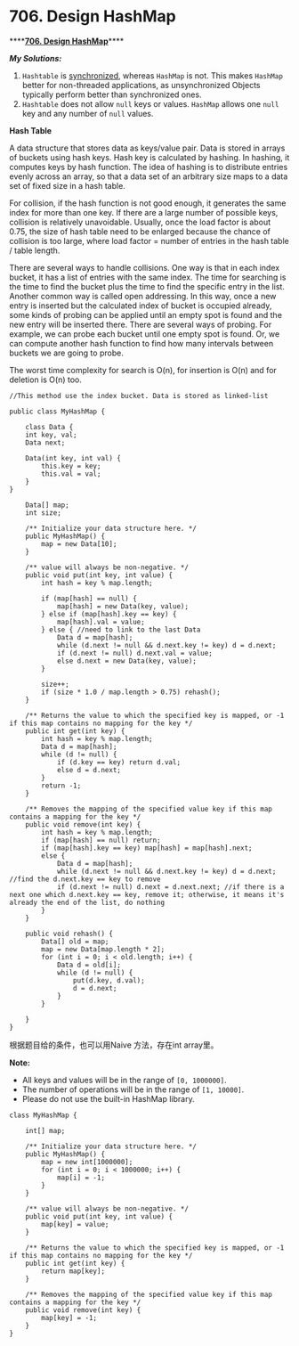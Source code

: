 # 706. Design HashMap

 ****[**706. Design HashMap**](https://leetcode.com/problems/design-hashmap/description/)\*\*\*\*

_**My Solutions:**_

1. `Hashtable` is [synchronized](https://stackoverflow.com/questions/1085709/what-does-synchronized-mean), whereas `HashMap` is not. This makes `HashMap` better for non-threaded applications, as unsynchronized Objects typically perform better than synchronized ones.
2. `Hashtable` does not allow `null` keys or values. `HashMap` allows one `null` key and any number of `null` values.

**Hash Table**

A data structure that stores data as keys/value pair.  Data is stored in arrays of buckets using hash keys. Hash key is calculated by hashing. In hashing, it computes keys by hash function. The idea of hashing is to distribute entries evenly across an array, so that a data set of an arbitrary size maps to a data set of fixed size in a hash table.

For collision, if the hash function is not good enough, it generates the same index for more than one key. If there are a large number of possible keys, collision is relatively unavoidable. Usually, once the load factor is about 0.75, the size of hash table need to be enlarged because the chance of collision is too large, where load factor = number of entries in the hash table / table length.

There are several ways to handle collisions. One way is that in each index bucket, it has a list of entries with the same index. The time for searching is the time to find the bucket plus the time to find the specific entry in the list. Another common way is called open addressing. In this way, once a new entry is inserted but the calculated index of bucket is occupied already, some kinds of probing can be applied until an empty spot is found and the new entry will be inserted there. There are several ways of probing. For example, we can probe each bucket until one empty spot is found. Or, we can compute another hash function to find how many intervals between buckets we are going to probe.

The worst time complexity for search is O\(n\), for insertion is O\(n\) and for deletion is O\(n\) too.

```text
//This method use the index bucket. Data is stored as linked-list

public class MyHashMap {
    
    class Data {
    int key, val;
    Data next;
    
    Data(int key, int val) {
        this.key = key;
        this.val = val;
    }
}
    
    Data[] map;
    int size;

    /** Initialize your data structure here. */
    public MyHashMap() {
        map = new Data[10];
    }
    
    /** value will always be non-negative. */
    public void put(int key, int value) {
        int hash = key % map.length;
        
        if (map[hash] == null) {
            map[hash] = new Data(key, value);
        } else if (map[hash].key == key) {
            map[hash].val = value;
        } else { //need to link to the last Data
            Data d = map[hash];
            while (d.next != null && d.next.key != key) d = d.next;
            if (d.next != null) d.next.val = value;
            else d.next = new Data(key, value);
        }
        
        size++;
        if (size * 1.0 / map.length > 0.75) rehash();
    }
    
    /** Returns the value to which the specified key is mapped, or -1 if this map contains no mapping for the key */
    public int get(int key) {
        int hash = key % map.length;
        Data d = map[hash];
        while (d != null) {
            if (d.key == key) return d.val;
            else d = d.next;
        }
        return -1;
    }
    
    /** Removes the mapping of the specified value key if this map contains a mapping for the key */
    public void remove(int key) {
        int hash = key % map.length;
        if (map[hash] == null) return;
        if (map[hash].key == key) map[hash] = map[hash].next;
        else {
            Data d = map[hash];
            while (d.next != null && d.next.key != key) d = d.next; //find the d.next.key == key to remove
            if (d.next != null) d.next = d.next.next; //if there is a next one which d.next.key == key, remove it; otherwise, it means it's already the end of the list, do nothing
        }
    }
    
    public void rehash() {
        Data[] old = map;
        map = new Data[map.length * 2];
        for (int i = 0; i < old.length; i++) {
            Data d = old[i];
            while (d != null) {
                put(d.key, d.val);
                d = d.next;
            }
        }
        
    }
}
```

根据题目给的条件，也可以用Naive 方法，存在int array里。

**Note:**

* All keys and values will be in the range of `[0, 1000000]`.
* The number of operations will be in the range of `[1, 10000]`.
* Please do not use the built-in HashMap library.

```text
class MyHashMap {
    
    int[] map;

    /** Initialize your data structure here. */
    public MyHashMap() {
        map = new int[1000000];
        for (int i = 0; i < 1000000; i++) {
            map[i] = -1;
        }
    }
    
    /** value will always be non-negative. */
    public void put(int key, int value) {
        map[key] = value;
    }
    
    /** Returns the value to which the specified key is mapped, or -1 if this map contains no mapping for the key */
    public int get(int key) {
        return map[key];
    }
    
    /** Removes the mapping of the specified value key if this map contains a mapping for the key */
    public void remove(int key) {
        map[key] = -1;
    }
}
```



